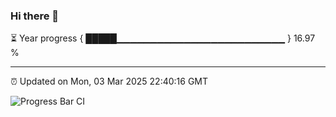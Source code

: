 ### Hi there 👋

⏳ Year progress { █████▁▁▁▁▁▁▁▁▁▁▁▁▁▁▁▁▁▁▁▁▁▁▁▁▁ } 16.97 %

---

⏰ Updated on Mon, 03 Mar 2025 22:40:16 GMT

![Progress Bar CI](https://github.com/IshwaranRudhara/GIT-ACTION/workflows/Progress%20Bar%20CI/badge.svg)
